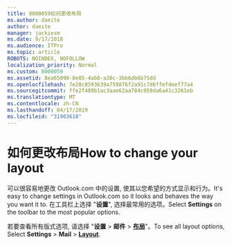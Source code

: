```yaml
---
title: 8000059如何更改布局
ms.author: daeite
author: daeite
manager: jackiesm
ms.date: 9/17/2018
ms.audience: ITPro
ms.topic: article
ROBOTS: NOINDEX, NOFOLLOW
localization_priority: Normal
ms.custom: 8000059
ms.assetid: 8ea65090-8e05-4ab8-a30c-3bb6db6b75dd
ms.openlocfilehash: 7e28c8593639a759876f2a91c7d6ffefdeef77a4
ms.sourcegitcommit: ffe2f489b1ac3aae62aa784c959da6a41c3261eb
ms.translationtype: MT
ms.contentlocale: zh-CN
ms.lasthandoff: 04/17/2019
ms.locfileid: "31903618"
---
```

# <a name="how-to-change-your-layout"></a><span data-ttu-id="fe3ff-102">如何更改布局</span><span class="sxs-lookup"><span data-stu-id="fe3ff-102">How to change your layout</span></span>

<span data-ttu-id="fe3ff-103">可以很容易地更改 Outlook.com 中的设置, 使其以您希望的方式显示和行为。</span><span class="sxs-lookup"><span data-stu-id="fe3ff-103">It's easy to change settings in Outlook.com so it looks and behaves the way you want it to.</span></span> <span data-ttu-id="fe3ff-104">在工具栏上选择 "**设置**", 选择最常用的选项。</span><span class="sxs-lookup"><span data-stu-id="fe3ff-104">Select **Settings** on the toolbar to the most popular options.</span></span> 

<span data-ttu-id="fe3ff-105">若要查看所有版式选项, 请选择 "**设置** > **邮件** > [**布局**](https://outlook.live.com/mail/options/mail/layout)"。</span><span class="sxs-lookup"><span data-stu-id="fe3ff-105">To see all layout options, Select **Settings** > **Mail** > [**Layout**](https://outlook.live.com/mail/options/mail/layout).</span></span> 
  

